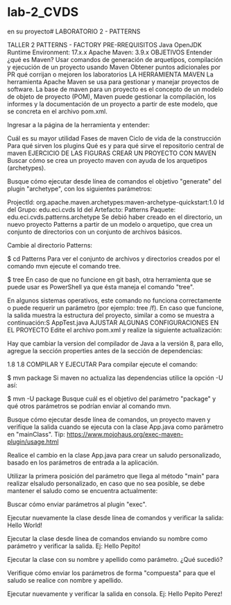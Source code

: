# lab-2_CVDS
en su proyecto# LABORATORIO 2 - PATTERNS

TALLER 2
PATTERNS - FACTORY
PRE-RREQUISITOS
Java OpenJDK Runtime Environment: 17.x.x
Apache Maven: 3.9.x
OBJETIVOS
Entender ¿qué es Maven?
Usar comandos de generación de arquetipos, compilación y ejecución de un proyecto usando Maven
Obtener puntos adicionales por PR qué corrijan o mejoren los laboratorios
LA HERRAMIENTA MAVEN
La herramienta Apache Maven se usa para gestionar y manejar proyectos de software. La base de maven para un proyecto es el concepto de un modelo de objeto de proyecto (POM), Maven puede gestionar la compilación, los informes y la documentación de un proyecto a partir de este modelo, que se concreta en el archivo pom.xml.

Ingresar a la página de la herramienta y entender:

Cuál es su mayor utilidad
Fases de maven
Ciclo de vida de la construcción
Para qué sirven los plugins
Qué es y para qué sirve el repositorio central de maven
EJERCICIO DE LAS FIGURAS
CREAR UN PROYECTO CON MAVEN
Buscar cómo se crea un proyecto maven con ayuda de los arquetipos (archetypes).

Busque cómo ejecutar desde línea de comandos el objetivo "generate" del plugin "archetype", con los siguientes parámetros:

ProjectId: org.apache.maven.archetypes:maven-archetype-quickstart:1.0
Id del Grupo: edu.eci.cvds
Id del Artefacto: Patterns
Paquete: edu.eci.cvds.patterns.archetype
Se debió haber creado en el directorio, un nuevo proyecto Patterns a partir de un modelo o arquetipo, que crea un conjunto de directorios con un conjunto de archivos básicos.

Cambie al directorio Patterns:

$ cd Patterns
Para ver el conjunto de archivos y directorios creados por el comando mvn ejecute el comando tree.

$ tree
En caso de que no funcione en git bash, otra herramienta que se puede usar es PowerShell ya que ésta maneja el comando "tree".

En algunos sistemas operativos, este comando no funciona correctamente o puede requerir un parámetro (por ejemplo: tree /f). En caso que funcione, la salida muestra la estructura del proyecto, similar a como se muestra a continuación:S
AppTest.java
AJUSTAR ALGUNAS CONFIGURACIONES EN EL PROYECTO
Edite el archivo pom.xml y realize la siguiente actualización:

Hay que cambiar la version del compilador de Java a la versión 8, para ello, agregue la sección properties antes de la sección de dependencias:

<properties>
  <maven.compiler.target>1.8</maven.compiler.target>
  <maven.compiler.source>1.8</maven.compiler.source>
</properties>
COMPILAR Y EJECUTAR
Para compilar ejecute el comando:

$ mvn package
Si maven no actualiza las dependencias utilice la opción -U así:

$ mvn -U package
Busque cuál es el objetivo del parámetro "package" y qué otros parámetros se podrían enviar al comando mvn.

Busque cómo ejecutar desde línea de comandos, un proyecto maven y verifique la salida cuando se ejecuta con la clase App.java como parámetro en "mainClass". Tip: https://www.mojohaus.org/exec-maven-plugin/usage.html

Realice el cambio en la clase App.java para crear un saludo personalizado, basado en los parámetros de entrada a la aplicación.

Utilizar la primera posición del parámetro que llega al método "main" para realizar elsaludo personalizado, en caso que no sea posible, se debe mantener el saludo como se encuentra actualmente:

Buscar cómo enviar parámetros al plugin "exec".

Ejecutar nuevamente la clase desde línea de comandos y verificar la salida: Hello World!

Ejecutar la clase desde línea de comandos enviando su nombre como parámetro y verificar la salida. Ej: Hello Pepito!

Ejecutar la clase con su nombre y apellido como parámetro. ¿Qué sucedió?

Verifique cómo enviar los parámetros de forma "compuesta" para que el saludo se realice con nombre y apellido.

Ejecutar nuevamente y verificar la salida en consola. Ej: Hello Pepito Perez!